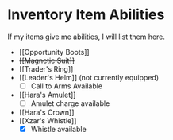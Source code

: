 # Inventory Item Abilities

If my items give me abilities, I will list them here.

* [[Opportunity Boots]]
* ~~[[Magnetic Suit]]~~
* [[Trader's Ring]]
* [[Leader's Helm]] (not currently equipped)
  * [ ] Call to Arms Available
* [[Hara's Amulet]]
  * [ ] Amulet charge available
* [[Hara's Crown]]
* [[Xzar's Whistle]]
  * [x] Whistle available